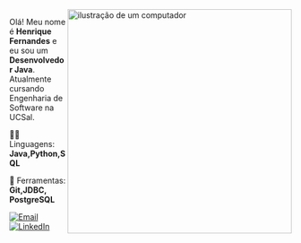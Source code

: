 <img src="https://raw.githubusercontent.com/MicaelliMedeiros/micaellimedeiros/master/image/computer-illustration.png" alt="ilustração de um computador" min-width="400px" max-width="400px" width="400px" align="right">

<p align="left"> 
  Olá! Meu nome é <strong>Henrique Fernandes</strong> e eu sou um <strong>Desenvolvedor Java</strong>.<br>
  Atualmente cursando Engenharia de Software na UCSal.
</p>

<p align="left">
  👨‍💻 Linguagens: <strong>Java,Python,SQL</strong>
</p>

<p align="left">
  💼 Ferramentas: <strong>Git,JDBC, PostgreSQL</strong>
</p>


<p align="left">
  <a href="mailto:joao.silva@gmail.com" title="Gmail">
  <img src="https://img.shields.io/badge/-Gmail-FF0000?style=flat-square&labelColor=FF0000&logo=gmail&logoColor=white&link=mailto:henrique.fernandes17@proton.me" alt="Email"/></a>
  <a href="www.linkedin.com/in/henriquesfs" title="LinkedIn">
  <img src="https://img.shields.io/badge/-Linkedin-0e76a8?style=flat-square&logo=Linkedin&logoColor=white&link=www.linkedin.com/in/henriquesfs" alt="LinkedIn"/></a>
</p>
